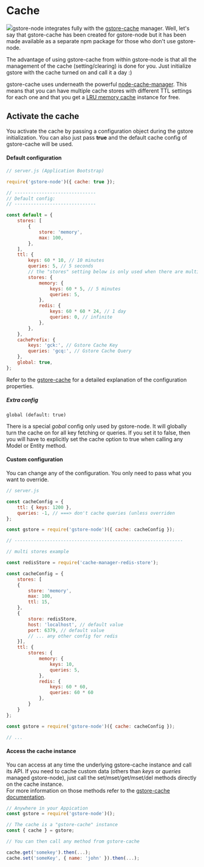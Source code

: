# Cache

![](https://github.com/sebelga/gstore-cache/raw/master/logo/logo.gif)gstore-node integrates fully with the [gstore-cache](https://github.com/sebelga/gstore-cache) manager. Well, let's say that gstore-cache has been created for gstore-node but it has been made available as a separate npm package for those who don't use gstore-node.

The advantage of using gstore-cache from within gstore-node is that all the management of the cache \(setting/clearing\) is done for you. Just initialize gstore with the cache turned on and call it a day :\)

gstore-cache uses underneath the powerful [node-cache-manager](https://github.com/BryanDonovan/node-cache-manager). This means that you can have multiple cache stores with different TTL settings for each one and that you get a [LRU memory cache](https://www.npmjs.com/package/lru-cache) instance for free.

## Activate the cache

You activate the cache by passing a configuration object during the gstore initialization. You can also just pass **true** and the default cache config of gstore-cache will be used.

#### Default configuration

```js
// server.js (Application Bootstrap)

require('gstore-node')({ cache: true }); 

// ------------------------------
// Default config:
// ------------------------------

const default = {
    stores: [
        {
            store: 'memory',
            max: 100,
        },
    ],
    ttl: {
        keys: 60 * 10, // 10 minutes
        queries: 5, // 5 seconds
        // the "stores" setting below is only used when there are multiple stores
        stores: {
            memory: {
                keys: 60 * 5, // 5 minutes
                queries: 5,
            },
            redis: {
                keys: 60 * 60 * 24, // 1 day
                queries: 0, // infinite
            },
        },
    },
    cachePrefix: {
        keys: 'gck:', // Gstore Cache Key
        queries: 'gcq:', // Gstore Cache Query
    },
    global: true,
};
```

Refer to the [gstore-cache](https://github.com/sebelga/gstore-cache) for  a detailed explanation of the configuration properties.

##### Extra config

`global (default: true)`

There is a special _gobal_ config only used by gstore-node. It will globally turn the cache on for all key fetching or queries. If you set it to false, then you will have to explicitly set the cache option to true when calling any Model or Entity method.

#### Custom configuration

You can change any of the configuration. You only need to pass what you want to override.

```js
// server.js

const cacheConfig = {
    ttl: { keys: 1200 },
    queries: -1, // ===> don't cache queries (unless overriden
};

const gstore = require('gstore-node')({ cache: cacheConfig }); 

// --------------------------------------------------------------

// multi stores example

const redisStore = require('cache-manager-redis-store');

const cacheConfig = {
    stores: [
    {
        store: 'memory',
        max: 100,
        ttl: 15,
    },
    {
        store: redisStore,
        host: 'localhost', // default value
        port: 6379, // default value
        // ... any other config for redis
    }],
    ttl: {
        stores: {
            memory: {
                keys: 10,
                queries: 5,
            },
            redis: {
                keys: 60 * 60,
                queries: 60 * 60
            },
        }
    }
};

const gstore = require('gstore-node')({ cache: cacheConfig }); 

// ...
```

#### Access the cache instance

You can access at any time the underlying gstore-cache instance and call its API. If you need to cache custom data \(others than _keys_ or _queries_ managed gstore-node\), just call the set/mset/get/mset/del methods directly on the cache instance.  
For more information on those methods refer to the [gstore-cache documentation](https://github.com/sebelga/gstore-cache).

```js
// Anywhere in your Appication
const gstore = require('gstore-node')();

// The cache is a "gstore-cache" instance
const { cache } = gstore;

// You can then call any method from gstore-cache

cache.get('somekey').then(...);
cache.set('someKey', { name: 'john' }).then(...);
```



